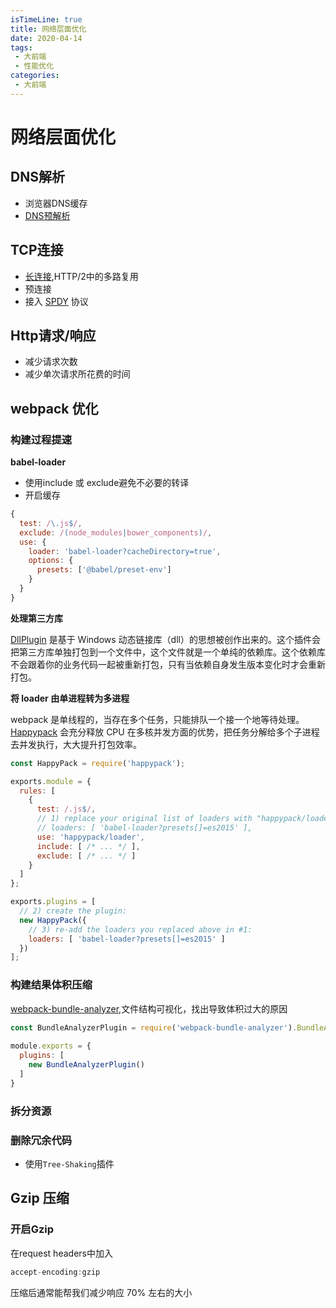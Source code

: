 ```yaml
---
isTimeLine: true
title: 网络层面优化
date: 2020-04-14
tags:
 - 大前端
 - 性能优化
categories:
 - 大前端
---
```

# 网络层面优化

## DNS解析
* 浏览器DNS缓存
* [DNS预解析](./dnsPre.md)
## TCP连接
* [长连接](https://blog.csdn.net/yanglianzhuang/article/details/87966866),HTTP/2中的多路复用
* 预连接
* 接入 [SPDY](https://baike.baidu.com/item/SPDY/3399551?fr=aladdin) 协议
## Http请求/响应
* 减少请求次数
* 减少单次请求所花费的时间

## webpack 优化
### 构建过程提速
**babel-loader**
*  使用include 或 exclude避免不必要的转译
*  开启缓存

```js
{
  test: /\.js$/,
  exclude: /(node_modules|bower_components)/,
  use: {
    loader: 'babel-loader?cacheDirectory=true',
    options: {
      presets: ['@babel/preset-env']
    }
  }
}
```

**处理第三方库**

[DllPlugin](https://www.webpackjs.com/plugins/dll-plugin/) 是基于 Windows 动态链接库（dll）的思想被创作出来的。这个插件会把第三方库单独打包到一个文件中，这个文件就是一个单纯的依赖库。这个依赖库不会跟着你的业务代码一起被重新打包，只有当依赖自身发生版本变化时才会重新打包。

**将 loader 由单进程转为多进程**

webpack 是单线程的，当存在多个任务，只能排队一个接一个地等待处理。[Happypack](https://github.com/amireh/happypack) 会充分释放 CPU 在多核并发方面的优势，把任务分解给多个子进程去并发执行，大大提升打包效率。

```js
const HappyPack = require('happypack');

exports.module = {
  rules: [
    {
      test: /.js$/,
      // 1) replace your original list of loaders with "happypack/loader":
      // loaders: [ 'babel-loader?presets[]=es2015' ],
      use: 'happypack/loader',
      include: [ /* ... */ ],
      exclude: [ /* ... */ ]
    }
  ]
};

exports.plugins = [
  // 2) create the plugin:
  new HappyPack({
    // 3) re-add the loaders you replaced above in #1:
    loaders: [ 'babel-loader?presets[]=es2015' ]
  })
];
```

### 构建结果体积压缩
[webpack-bundle-analyzer](https://www.npmjs.com/package/webpack-bundle-analyzer),文件结构可视化，找出导致体积过大的原因

```js
const BundleAnalyzerPlugin = require('webpack-bundle-analyzer').BundleAnalyzerPlugin;
 
module.exports = {
  plugins: [
    new BundleAnalyzerPlugin()
  ]
}
```

### 拆分资源

### 删除冗余代码
* 使用``Tree-Shaking``插件
## Gzip 压缩
### 开启Gzip
在request headers中加入
```js
accept-encoding:gzip
```
压缩后通常能帮我们减少响应 70% 左右的大小

